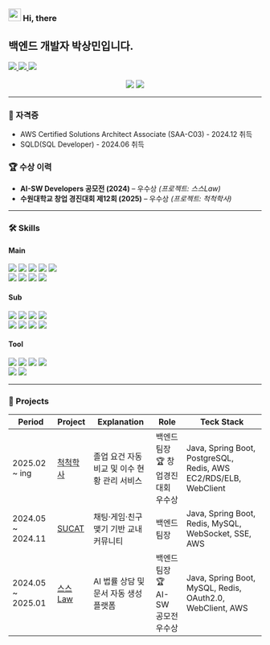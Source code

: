### <img src="https://raw.githubusercontent.com/Tarikul-Islam-Anik/Animated-Fluent-Emojis/master/Emojis/Hand%20gestures/Hand%20with%20Fingers%20Splayed%20Light%20Skin%20Tone.png" width="25" height="25" /> Hi, there
## 백엔드 개발자 박상민입니다.

<div>
  <a href="https://velog.io/@pp8817/posts">
    <img src="https://img.shields.io/badge/Tech Blog-d14836?style=flat&logo=Velog&logoColor=white&color=#79D9B6"/>
  </a>
  <a href="mailto:pp8817@naver.com">
    <img src="https://img.shields.io/badge/pp8817@naver.com-03C75A?style=flat&logo=Naver&logoColor=white"/>
  </a>
  <a href="https://abiding-branch-9b1.notion.site/176dbad0f80a8000968ad724c97a77e5?pvs=4">
    <img src="https://img.shields.io/badge/Portfolio-000000?style=flat&logo=Notion&logoColor=white"/>
  </a>
</div>

<br>

<div align="center">
  <img src="https://github-readme-stats.vercel.app/api?username=pp8817&show_icons=true&theme=default" />
  <img src="http://mazassumnida.wtf/api/v2/generate_badge?boj=pp8817" />
</div>

---

### 🧾 자격증
- AWS Certified Solutions Architect Associate (SAA-C03) - 2024.12 취득
- SQLD(SQL Developer) - 2024.06 취득

### 🏆 수상 이력
- **AI-SW Developers 공모전 (2024)** – 우수상 *(프로젝트: 스스Law)*
- **수원대학교 창업 경진대회 제12회 (2025)** – 우수상 *(프로젝트: 척척학사)*

---

### 🛠 Skills

#### Main
<div>
  <img src="https://img.shields.io/badge/Java-007396?style=flat&logo=Java&logoColor=white"/>
  <img src="https://img.shields.io/badge/Spring Boot-6DB33F?style=flat&logo=SpringBoot&logoColor=white"> 
  <img src="https://img.shields.io/badge/Spring Data JPA-6DB33F?style=flat&logo=spring&logoColor=white" /> 
  <img src="https://img.shields.io/badge/Spring Security-6DB33F?style=flat&logo=springsecurity&logoColor=white" />
  <img src="https://img.shields.io/badge/Gradle-02303A?style=flat&logo=Gradle&logoColor=white"/>
</div>
<div>
  <img src="https://img.shields.io/badge/Python-3776AB?style=flat&logo=Python&logoColor=white"/>
  <img src="https://img.shields.io/badge/Mysql-4479A1?style=flat&logo=Mysql&logoColor=white"/>
  <img src="https://img.shields.io/badge/PostgreSql-4169E1?style=flat&logo=PostgreSql&logoColor=white"/>
  <img src="https://img.shields.io/badge/Redis-%23DD0031.svg?style=flat&logo=redis&logoColor=white" />
</div>

#### Sub
<div>
  <img src="https://img.shields.io/badge/Swagger-85EA2D?style=flat&logo=Swagger&logoColor=white"/>
  <img src="https://img.shields.io/badge/QueryDSL-0094F5?style=flat&logo=QueryDSL&logoColor=white" /> 
  <img src="https://img.shields.io/badge/Docker-2496ED?style=flat&logo=Docker&logoColor=white"/>
  <img src="https://img.shields.io/badge/Nginx-009639?style=flat&logo=Nginx&logoColor=white"/>
</div>
<div>
  <img src="https://img.shields.io/badge/Amazon-F68F1E?style=flat&logo=Amazon&logoColor=white"/>
  <img src="https://img.shields.io/badge/Amazon--EC2-FF9900?style=flat&logo=AmazonEC2&logoColor=white"/>
  <img src="https://img.shields.io/badge/Amazon--RDS-527FFF?style=flat&logo=AmazonRDS&logoColor=white"/>
  <img src="https://img.shields.io/badge/Amazon--S3-569A31?style=flat&logo=AmazonS3&logoColor=white"/>  
</div>

#### Tool
<div>
  <img src="https://img.shields.io/badge/IntelliJ-000000?style=flat&logo=IntelliJ&logoColor=white"/>
  <img src="https://img.shields.io/badge/Git-F05032?style=flat&logo=Git&logoColor=white"/>
  <img src="https://img.shields.io/badge/Github-181717?style=flat-square&logo=Github&logoColor=white"/>
  <img src="https://img.shields.io/badge/Postman-FF6C37?style=flat&logo=Postman&logoColor=white"/>
</div>
<div>
  <img src="https://img.shields.io/badge/Notion-000000?style=flat&logo=Notion&logoColor=white"/>
  <img src="https://img.shields.io/badge/Slack-4A154B?style=flat&logo=Slack&logoColor=white"/>
</div>

---

### 🚀 Projects

| Period | Project | Explanation | Role | Teck Stack |
|------|-------------|------|------|------------|
| 2025.02 ~ ing | [척척학사](https://github.com/pp8817/Chukchuk-haksa_Server) | 졸업 요건 자동 비교 및 이수 현황 관리 서비스 | 백엔드 팀장 <br>🏆 창업경진대회 우수상 | Java, Spring Boot, PostgreSQL, Redis, AWS EC2/RDS/ELB, WebClient |
| 2024.05 ~ 2024.11 | [SUCAT](https://github.com/Suwon-University-Community-SUCAT/Sucat-Server) | 채팅·게임·친구 맺기 기반 교내 커뮤니티 | 백엔드 팀장 | Java, Spring Boot, Redis, MySQL, WebSocket, SSE, AWS |
| 2024.05 ~ 2025.01 | [스스Law](https://github.com/HanIum2024-AILawyer/SSL-Server) | AI 법률 상담 및 문서 자동 생성 플랫폼 | 백엔드 팀장 <br>🏆 AI-SW 공모전 우수상 | Java, Spring Boot, MySQL, Redis, OAuth2.0, WebClient, AWS |
